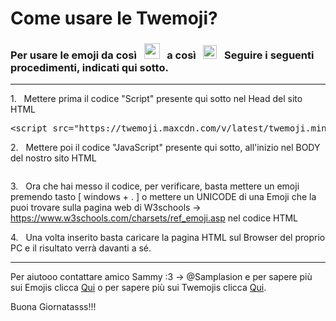 <h1>Come usare le Twemoji?</h1>

<h3>Per usare le emoji da così &#160; <img src="https://emojipedia-us.s3.dualstack.us-west-1.amazonaws.com/thumbs/120/microsoft/309/face-with-tears-of-joy_1f602.png" type="image/png" style="height: 25px; max-width: 25px;" /> &#160; a così &#160; <img src="https://discord.com/assets/6201503f3aa918470a2190b36d1e196f.svg" type="image/svg" style="height: 22px; max-width: 22px;" /> &#160; Seguire i seguenti procedimenti, indicati qui sotto.</h3>

<hr />

<p>1. &#160; Mettere prima il codice "Script" presente qui sotto nel Head del sito HTML</p>

<div class="highlight highlight-text-html-basic position-relative overflow-auto" data-snippet-clipboard-copy-content=" &lt;script src=&quot;https://twemoji.maxcdn.com/v/latest/twemoji.min.js&quot; crossorigin=&quot;anonymous&quot;&gt;&lt;/script&gt;
"><pre><span class="pl-kos">&lt;</span><span class="pl-ent">script</span> <span class="pl-c1">src</span>="<span class="pl-s">https://twemoji.maxcdn.com/v/latest/twemoji.min.js</span>" <span class="pl-c1">crossorigin</span>="<span class="pl-s">anonymous</span>"<span class="pl-kos">&gt;</span><span class="pl-kos">&lt;/</span><span class="pl-ent">script</span><span class="pl-kos">&gt;</span></pre></div>

<p>2. &#160; Mettere poi il codice "JavaScript" presente qui sotto, all'inizio nel BODY del nostro sito HTML</p>

<div class="highlight highlight-source-js position-relative overflow-auto" data-snippet-clipboard-copy-content="<script>
window.addEventListener('load', (event) => {
  twemoji.parse(document.body);
});
</script>
"><pre><span><script>
window.addEventListener('load', (event) => {
  twemoji.parse(document.body);
});
</script></span></pre></div>

<p>3. &#160; Ora che hai messo il codice, per verificare, basta mettere un emoji premendo tasto [ windows + . ] o mettere un UNICODE di una Emoji che la puoi trovare sulla pagina web di W3schools &#8594;	<a href="https://www.w3schools.com/charsets/ref_emoji.asp">https://www.w3schools.com/charsets/ref_emoji.asp</a> nel codice HTML</p>

<p>4. &#160; Una volta inserito basta caricare la pagina HTML sul Browser del proprio PC e il risultato verrà davanti a sé.</p>

<hr />

<p>Per aiutooo contattare amico Sammy :3 &#8594; @Samplasion e per sapere più sui Emojis clicca <a href="https://emojipedia.org/">Qui</a> o per sapere più sui Twemojis clicca <a href="https://twemoji.twitter.com/">Qui</a>.</p>

<p>Buona Giornatasss!!!</p>
